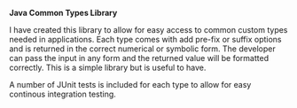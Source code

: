 **Java Common Types Library**

I have created this library to allow for easy access to common custom types needed in applications. Each type comes with add pre-fix or suffix options and is returned in the correct numerical or symbolic form. The developer can pass the input in any form and the returned value will be formatted correctly. This is a simple library but is useful to have.

A number of JUnit tests is included for each type to allow for easy continous integration testing. 
